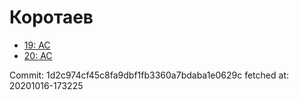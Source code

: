 # Коротаев
- [19: AC](19.md)
- [20: AC](20.md)

Commit: 1d2c974cf45c8fa9dbf1fb3360a7bdaba1e0629c
 fetched at: 20201016-173225
